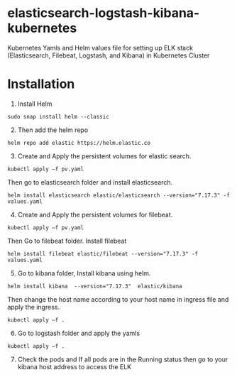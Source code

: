 # elasticsearch-logstash-kibana-kubernetes
Kubernetes Yamls and Helm values file for setting up ELK stack (Elasticsearch, Filebeat, Logstash, and Kibana) in Kubernetes Cluster

# Installation
1. Install Helm

```
sudo snap install helm --classic
```

2. Then add the helm repo

```
helm repo add elastic https://helm.elastic.co
```
3. Create and Apply the persistent volumes for elastic search. 

```
kubectl apply –f pv.yaml
```
Then go to elasticsearch folder and install elasticsearch.

```
helm install elasticsearch elastic/elasticsearch --version="7.17.3" -f values.yaml
```

4. Create and Apply the persistent volumes for filebeat.

```
kubectl apply –f pv.yaml

```
Then Go to filebeat folder. Install filebeat 

```
helm install filebeat elastic/filebeat --version="7.17.3" -f values.yaml
```

5. Go to kibana folder, Install kibana using helm. 

```
helm install kibana  --version="7.17.3"  elastic/kibana

```
Then change the host name according to your host name in ingress file and apply the ingress.

```
kubectl apply –f .
```
6. Go to logstash folder and apply the yamls

```
kubectl apply –f .
```

7. Check the pods and If all pods are in the Running status then go to your kibana host address to access the ELK

